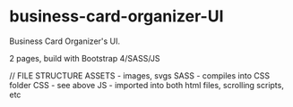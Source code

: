 # business-card-organizer-UI
Business Card Organizer's UI.

2 pages, build with Bootstrap 4/SASS/JS

// FILE STRUCTURE
ASSETS - images, svgs
SASS - compiles into CSS folder
CSS - see above
JS - imported into both html files, scrolling scripts, etc
